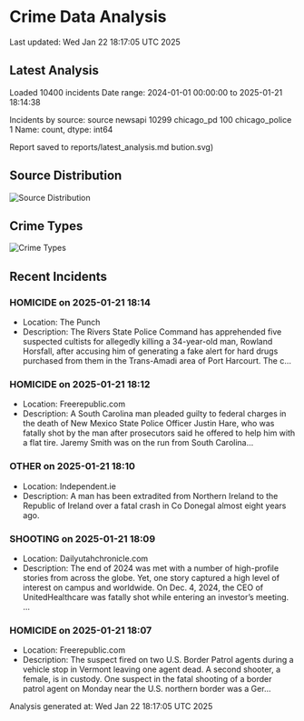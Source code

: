 # Crime Data Analysis
Last updated: Wed Jan 22 18:17:05 UTC 2025

## Latest Analysis

Loaded 10400 incidents
Date range: 2024-01-01 00:00:00 to 2025-01-21 18:14:38

Incidents by source:
source
newsapi           10299
chicago_pd          100
chicago_police        1
Name: count, dtype: int64

Report saved to reports/latest_analysis.md
bution.svg)

## Source Distribution
![Source Distribution](images/source_distribution.svg)

## Crime Types
![Crime Types](images/crime_types.svg)

## Recent Incidents

### HOMICIDE on 2025-01-21 18:14
- Location: The Punch
- Description: The Rivers State Police Command has apprehended five suspected cultists for allegedly killing a 34-year-old man, Rowland Horsfall, after accusing him of generating a fake alert for hard drugs purchased from them in the Trans-Amadi area of Port Harcourt. The c…


### HOMICIDE on 2025-01-21 18:12
- Location: Freerepublic.com
- Description: A South Carolina man pleaded guilty to federal charges in the death of New Mexico State Police Officer Justin Hare, who was fatally shot by the man after prosecutors said he offered to help him with a flat tire. Jaremy Smith was on the run from South Carolina…


### OTHER on 2025-01-21 18:10
- Location: Independent.ie
- Description: A man has been extradited from Northern Ireland to the Republic of Ireland over a fatal crash in Co Donegal almost eight years ago.


### SHOOTING on 2025-01-21 18:09
- Location: Dailyutahchronicle.com
- Description: The end of 2024 was met with a number of high-profile stories from across the globe. Yet, one story captured a high level of interest on campus and worldwide. On Dec. 4, 2024, the CEO of UnitedHealthcare was fatally shot while entering an investor’s meeting. …


### HOMICIDE on 2025-01-21 18:07
- Location: Freerepublic.com
- Description: The suspect fired on two U.S. Border Patrol agents during a vehicle stop in Vermont leaving one agent dead. A second shooter, a female, is in custody. One suspect in the fatal shooting of a border patrol agent on Monday near the U.S. northern border was a Ger…

Analysis generated at: Wed Jan 22 18:17:05 UTC 2025
